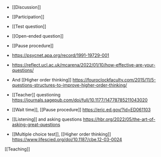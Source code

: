   - [[Discussion]]
  - [[Participation]]
  - [[Test question]]
  - [[Open-ended question]]
  - [[Pause procedure]]

  - https://psycnet.apa.org/record/1991-19729-001
  - https://reflect.ucl.ac.uk/mcarena/2022/01/10/how-effective-are-your-questions/

  - And [[Higher order thinking]]
    https://fouroclockfaculty.com/2015/11/5-questions-structures-to-improve-higher-order-thinking/

  - [[Teacher]] questioning
    https://journals.sagepub.com/doi/full/10.1177/14778785211043020

  - [[Wait time]],  [[Pause procedure]]
    https://eric.ed.gov/?id=ED061103

  - [[Listening]] and asking questions
    https://hbr.org/2022/05/the-art-of-asking-great-questions

  - [[Multiple choice test]],  [[Higher order thinking]]
    https://www.lifescied.org/doi/10.1187/cbe.12-03-0024

[[Teaching]]